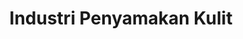 ---
id: 30
title : Industri Penyamakan Kulit
linkurl: https://drive.google.com/drive/folders/1E8YSM4zdAEW9w4hqgM91KSry_X4ffenv?usp=sharing
fitur: aspekpajak
category: aspekpajak
createdTime : 31/07/2019
modifiedTime : 12/01/2020
topik: Versi Lengkap
img: leather.png
---